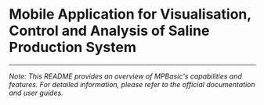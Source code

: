 # Mobile Application for Visualisation, Control and Analysis of Saline Production System

---

*Note: This README provides an overview of MPBasic's capabilities and features. For detailed information, please refer to the official documentation and user guides.*
